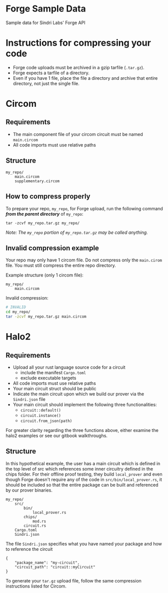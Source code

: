 # Forge Sample Data
Sample data for Sindri Labs' Forge API

# Instructions for compressing your code
- Forge code uploads must be archived in a gzip tarfile (`.tar.gz`).
- Forge expects a tarfile of a directory.
- Even if you have 1 file, place the file a directory and archive that entire directory, not just the single file.

# Circom
## Requirements
- The main component file of your circom circuit must be named `main.circom`
- All code imports must use relative paths

## Structure
```
my_repo/
    main.circom
    supplementary.circom
```
## How to compress properly
To prepare your repo, `my_repo`, for Forge upload, run the following command ***from the parent directory*** of `my_repo`:
```
tar -zcvf my_repo.tar.gz my_repo/
```
*Note: The `my_repo` portion of `my_repo.tar.gz` may be called anything.*

## Invalid compression example
Your repo may only have 1 circom file. Do not compress only the `main.cirom` file. You must still compress the entire repo directory.

Example structure (only 1 circom file):
```
my_repo/
    main.circom
```

Invalid compression:
```bash
# INVALID
cd my_repo/
tar -zcvf my_repo.tar.gz main.circom
```


# Halo2
## Requirements
- Upload all your rust language source code for a circuit
  - include the manifest `Cargo.toml`
  - exclude executable targets
- All code imports must use relative paths
- Your main circuit struct should be public
- Indicate the main circuit upon which we build our prover via the `Sindri.json` file
- Your main circuit should implement the following three functionalities:
  - `circuit::default()`
  - `circuit.instance()`
  - `circuit.from_json(path)`

For greater clarity regarding the three functions above, either examine the halo2 examples or see our gitbook walkthroughs.

## Structure
In this hypothetical example, the user has a main circuit which is defined in the top level of src which references some inner circuitry defined in the chips folder.  For their offline proof testing, they build `local_prover` and even though Forge doesn't require any of the code in `src/bin/local_prover.rs`, it should be included so that the entire package can be built and referenced by our prover binaries.
```
my_repo/
    src/
        bin/
            local_prover.rs
        chips/
            mod.rs
        circuit.rs
    Cargo.toml
    Sindri.json
```

The file `Sindri.json` specifies what you have named your package and how to reference the circuit
```
{
    "package_name": "my-circuit",
    "circuit_path": "circuit::myCircuit"
}
```

To generate your `tar.gz` upload file, follow the same compression instructions listed for Circom.